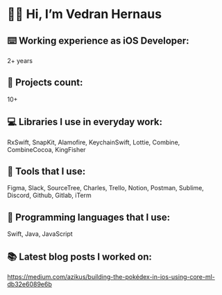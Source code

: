 # 👋🏻 Hi, I’m Vedran Hernaus

## ⌨️ Working experience as iOS Developer: 
2+ years

## 💼 Projects count: 
10+

## 💻 Libraries I use in everyday work: 
RxSwift, SnapKit, Alamofire, KeychainSwift, Lottie, Combine, CombineCocoa, KingFisher

## 📱 Tools that I use: 
Figma, Slack, SourceTree, Charles, Trello, Notion, Postman, Sublime, Discord, Github, Gitlab, iTerm

## 🧮 Programming languages that I use: 
Swift, Java, JavaScript

## 📚 Latest blog posts I worked on:
https://medium.com/azikus/building-the-pokédex-in-ios-using-core-ml-db32e6089e6b

